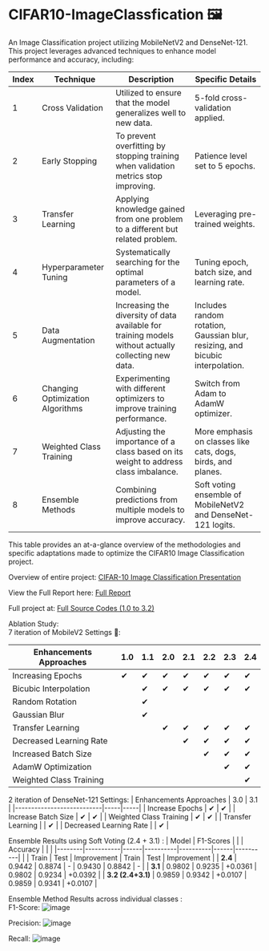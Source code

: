 # CIFAR10-ImageClassfication 🖼️

An Image Classification project utilizing MobileNetV2 and DenseNet-121. This project leverages advanced techniques to enhance model performance and accuracy, including:

| Index | Technique                    | Description                                               | Specific Details                                 |
|-------|------------------------------|-----------------------------------------------------------|--------------------------------------------------|
| 1     | Cross Validation             | Utilized to ensure that the model generalizes well to new data. | 5-fold cross-validation applied.                 |
| 2     | Early Stopping               | To prevent overfitting by stopping training when validation metrics stop improving. | Patience level set to 5 epochs.                  |
| 3     | Transfer Learning            | Applying knowledge gained from one problem to a different but related problem. | Leveraging pre-trained weights.                  |
| 4     | Hyperparameter Tuning        | Systematically searching for the optimal parameters of a model. | Tuning epoch, batch size, and learning rate.     |
| 5     | Data Augmentation            | Increasing the diversity of data available for training models without actually collecting new data. | Includes random rotation, Gaussian blur, resizing, and bicubic interpolation. |
| 6     | Changing Optimization Algorithms | Experimenting with different optimizers to improve training performance. | Switch from Adam to AdamW optimizer.             |
| 7     | Weighted Class Training      | Adjusting the importance of a class based on its weight to address class imbalance. | More emphasis on classes like cats, dogs, birds, and planes. |
| 8     | Ensemble Methods             | Combining predictions from multiple models to improve accuracy. | Soft voting ensemble of MobileNetV2 and DenseNet-121 logits. |

This table provides an at-a-glance overview of the methodologies and specific adaptations made to optimize the CIFAR10 Image Classification project.


Overview of entire project: [CIFAR-10 Image Classification Presentation](https://www.canva.com/design/DAGDyqFWRIY/RAk4XL0xich_XI2wHAAWOg/edit?utm_content=DAGDyqFWRIY&utm_campaign=designshare&utm_medium=link2&utm_source=sharebutton)

View the Full Report here: [Full Report](https://docs.google.com/document/d/1GTMfviF-TvSTIBa5T1_in5LMp3R-I0pt0QUzbbgMQYE/edit?usp=drive_link)

Full project at: [Full Source Codes (1.0 to 3.2)](https://drive.google.com/drive/folders/1OLIl8K3Bo1wY9SUzBPyOX-0uuSmyeMsk?usp=sharing)

Ablation Study:<br>
7 iteration of MobileV2 Settings 📱: 

| Enhancements Approaches     | 1.0 | 1.1 | 2.0 | 2.1 | 2.2 | 2.3 | 2.4 |
|-----------------------------|-----|-----|-----|-----|-----|-----|-----|
| Increasing Epochs           | ✔   | ✔   | ✔  | ✔   | ✔   |  ✔   | ✔   |
| Bicubic Interpolation       |     | ✔   | ✔  | ✔   | ✔   |  ✔   |    ✔ |
| Random Rotation             |     | ✔   |     |     |     |     |     |
| Gaussian Blur               |     | ✔   |     |     |     |     |     |
| Transfer Learning           |     |     | ✔   |✔   |  ✔   |  ✔   |  ✔   |
| Decreased Learning Rate     |     |     |     | ✔   |  ✔   | ✔   |  ✔   |
| Increased Batch Size        |     |     |     |     |  ✔   | ✔   | ✔   |
| AdamW Optimization          |     |     |     |     |    |   ✔  | ✔   |
| Weighted Class Training     |     |     |     |     |     |    |    ✔ |

2 iteration of DenseNet-121 Settings:
| Enhancements Approaches   | 3.0 | 3.1 |
|---------------------------|-----|-----|
| Increase Epochs           | ✔   | ✔   |
| Increase Batch Size       | ✔   | ✔   |
| Weighted Class Training   | ✔   | ✔   |
| Transfer Learning         |     | ✔   |
| Decreased Learning Rate   |     | ✔   |

Ensemble Results using Soft Voting (2.4 + 3.1) : 
| Model  | F1-Scores |      |          | Accuracy |      |          |
|--------|-----------|------|----------|----------|------|----------|
|        | Train     | Test | Improvement | Train  | Test | Improvement |
| **2.4**  | 0.9442    | 0.8874 | -        | 0.9430 | 0.8842 | -        |
| **3.1**  | 0.9802    | 0.9235 | +0.0361   | 0.9802 | 0.9234 | +0.0392   |
| **3.2 (2.4+3.1)** | 0.9859    | 0.9342 | +0.0107   | 0.9859 | 0.9341 | +0.0107   |

Ensemble Method Results across individual classes : <br>
F1-Score: 
![image](https://github.com/Bernardbyy/CIFAR10-ImageClassfication/assets/75737130/383575bd-5870-468f-82f8-d3e2acc8976e)

Precision: 
![image](https://github.com/Bernardbyy/CIFAR10-ImageClassfication/assets/75737130/ed26d623-23d9-4506-ba3f-7826060f1096)

Recall: 
![image](https://github.com/Bernardbyy/CIFAR10-ImageClassfication/assets/75737130/c4e5aff6-41b3-4d1a-8b3e-1e9e6ff2002c)


